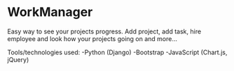 # WorkManager
Easy way to see your projects progress.
Add project, add task, hire employee and look how your projects going on and more...

Tools/technologies used:
-Python (Django)
-Bootstrap
-JavaScript (Chart.js, jQuery)
